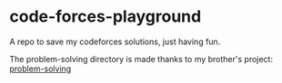 # code-forces-playground
A repo to save my codeforces solutions, just having fun.

The problem-solving directory is made thanks to my brother's project: [problem-solving]([url](https://github.com/niquefaDiego/problem-solving))
